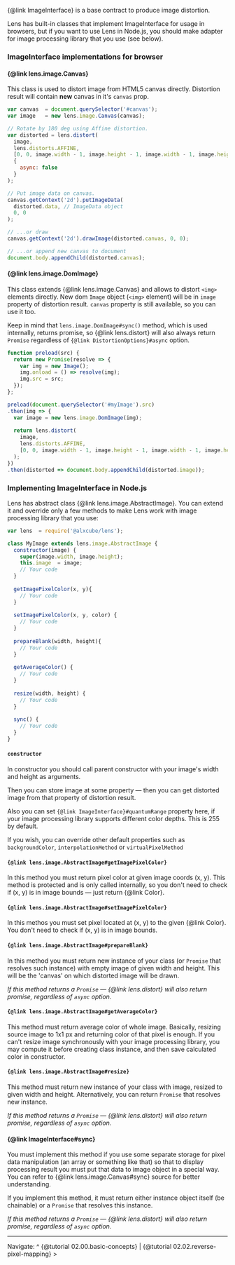 {@link ImageInterface} is a base contract to produce image distortion.

Lens has built-in classes that implement ImageInterface for usage in browsers, but if
you want to use Lens in Node.js, you should make adapter for image processing library
that you use (see below).

### ImageInterface implementations for browser

#### {@link lens.image.Canvas}

This class is used to distort image from HTML5 canvas directly. Distortion result will contain
**new** canvas in it's `canvas` prop.

```javascript
var canvas  = document.querySelector('#canvas');
var image   = new lens.image.Canvas(canvas);

// Rotate by 180 deg using Affine distortion.
var distorted = lens.distort(
  image,
  lens.distorts.AFFINE,
  [0, 0, image.width - 1, image.height - 1, image.width - 1, image.height - 1, 0, 0],
  {
    async: false
  }
);

// Put image data on canvas.
canvas.getContext('2d').putImageData(
  distorted.data, // ImageData object
  0, 0
);

// ...or draw
canvas.getContext('2d').drawImage(distorted.canvas, 0, 0);

// ...or append new canvas to document
document.body.appendChild(distorted.canvas);
```

#### {@link lens.image.DomImage}

This class extends {@link lens.image.Canvas} and allows to distort `<img>` elements
directly. New dom `Image` object (`<img>` element) will be in `image` property of
distortion result. `canvas` property is still available, so you can use it too.

Keep in mind that `lens.image.DomImage#sync()` method, which is used internally, returns
promise, so {@link lens.distort} will also always return `Promise` regardless of
`{@link DistortionOptions}#async` option.

```javascript
function preload(src) {
  return new Promise(resolve => {
    var img = new Image();
    img.onload = () => resolve(img);
    img.src = src;
  });
};

preload(document.querySelector('#myImage').src)
.then(img => {
  var image = new lens.image.DomImage(img);
  
  return lens.distort(
    image,
    lens.distorts.AFFINE,
    [0, 0, image.width - 1, image.height - 1, image.width - 1, image.height - 1, 0, 0]
  );
})
.then(distorted => document.body.appendChild(distorted.image));
```

### Implementing ImageInterface in Node.js

Lens has abstract class {@link lens.image.AbstractImage}. You can extend it and override
only a few methods to make Lens work with image processing library that you use:

```javascript
var lens  = require('@alxcube/lens');

class MyImage extends lens.image.AbstractImage {
  constructor(image) {
    super(image.width, image.height);
    this.image  = image;
    // Your code
  }
  
  getImagePixelColor(x, y){
    // Your code
  }
  
  setImagePixelColor(x, y, color) {
    // Your code
  }
  
  prepareBlank(width, height){
    // Your code
  }
  
  getAverageColor() {
    // Your code
  }
  
  resize(width, height) {
    // Your code
  }
  
  sync() {
    // Your code
  }
}
```

#### `constructor`

In constructor you should call parent constructor with your image's width and height
as arguments.

Then you can store image at some property — then you can get distorted image from
that property of distortion result.

Also you can set `{@link ImageInterface}#quantumRange` property here, if your image
processing library supports different color depths. This is 255 by default.

If you wish, you can override other default properties such as `backgroundColor`,
`interpolationMethod` or `virtualPixelMethod`

#### `{@link lens.image.AbstractImage#getImagePixelColor}`

In this method you must return pixel color at given image coords (x, y). This method
is protected and is only called internally, so you don't need to check if (x, y) is
in image bounds — just return {@link Color}.

#### `{@link lens.image.AbstractImage#setImagePixelColor}`

In this methos you must set pixel located at (x, y) to the given {@link Color}.
You don't need to check if (x, y) is in image bounds.

#### `{@link lens.image.AbstractImage#prepareBlank}`

In this method you must return new instance of your class (or `Promise` that resolves
such instance) with empty image of given width and height. This will be the 'canvas'
on which distorted image will be drawn.

*If this method returns a `Promise` — {@link lens.distort} will also return promise,
regardless of `async` option.*

#### `{@link lens.image.AbstractImage#getAverageColor}`

This method must return average color of whole image. Basically, resizing source image
to 1x1 px and returning color of that pixel is enough. If you can't resize image
synchronously with your image processing library, you may compute it before creating
class instance, and then save calculated color in constructor.

#### `{@link lens.image.AbstractImage#resize}`

This method must return new instance of your class with image, resized to given width
and height. Alternatively, you can return `Promise` that resolves new instance.

*If this method returns a `Promise` — {@link lens.distort} will also return promise,
regardless of `async` option.*

#### {@link ImageInterface#sync}

You must implement this method if you use some separate storage for pixel data manipulation
(an array or something like that) so that to display processing result you must put
that data to image object in a special way. You can refer to 
{@link lens.image.Canvas#sync} source for better understanding.

If you implement this method, it must return either instance object itself (be chainable)
or a `Promise` that resolves this instance.

*If this method returns a `Promise` — {@link lens.distort} will also return promise,
regardless of `async` option.*

---

Navigate: ^ {@tutorial 02.00.basic-concepts} | {@tutorial 02.02.reverse-pixel-mapping} > 